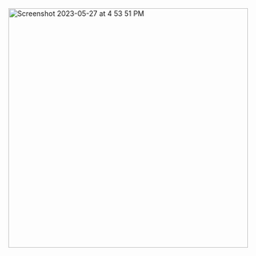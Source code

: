 <img width="479" alt="Screenshot 2023-05-27 at 4 53 51 PM" src="https://github.com/sprosperdev/HBCEmail/assets/64977359/6774c832-77db-4ded-979d-191b63d186a7">

